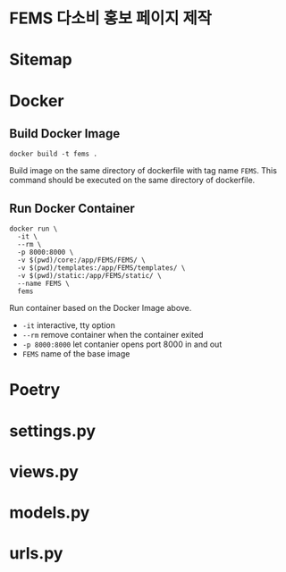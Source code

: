 # FEMS 다소비 홍보 페이지 제작

# Sitemap

# Docker
## Build Docker Image	
```docker
docker build -t fems .
```
Build image on the same directory of dockerfile with tag name `FEMS`.
This command should be executed on the same directory of dockerfile.


## Run Docker Container
```docker
docker run \
  -it \
  --rm \
  -p 8000:8000 \
  -v $(pwd)/core:/app/FEMS/FEMS/ \
  -v $(pwd)/templates:/app/FEMS/templates/ \
  -v $(pwd)/static:/app/FEMS/static/ \
  --name FEMS \
  fems
```
Run container based on the Docker Image above.
- `-it` interactive, tty option
- `--rm` remove container when the container exited
- `-p 8000:8000` let contanier opens port 8000 in and out
- `FEMS` name of the base image 

# Poetry

# settings.py

# views.py

# models.py

# urls.py
